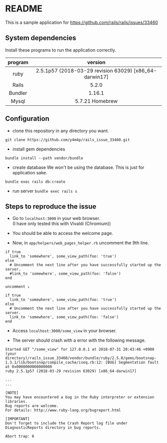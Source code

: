 # README
This is a sample application for https://github.com/rails/rails/issues/33460

## System dependencies

Install these programs to run the application correctly.

| program | version |
|:--:|:--:|
| ruby | 2.5.1p57 (2018-03-29 revision 63029) [x86_64-darwin17] |
| Rails | 5.2.0 |
| Bundler | 1.16.1 |
| Mysql | 5.7.21 Homebrew |

## Configuration
- clone this repository in any directory you want.

`git clone https://github.com/y4m4p/rails_issue_33460.git`

- install gem dependencies

`bundle install --path vendor/bundle`

- create database
We won't be using the database. This is just for application sake.

`bundle exec rails db:create`

- run server
`bundle exec rails s`

## Steps to reproduce the issue
- Go to `localhost:3000` in your web browser.  
(I have only tested this with Vivaldi (Chromium))

- You should be able to access the welcome page.

- Now, in `app/helpers/web_pages_helper.rb` uncomment the 9th line.  
```
if true
  link_to 'somewhere', some_view_path(foo: 'true')
else
  # Uncomment the next line after you have successfully started up the server.
  #link_to 'somewhere', some_view_path(foo: 'false')
end 

uncomment ↓   

if true
  link_to 'somewhere', some_view_path(foo: 'true')
else
  # Uncomment the next line after you have successfully started up the server.
  link_to 'somewhere', some_view_path(foo: 'false')
end 
```

- Access `localhost:3000/some_view` in your browser.

- The server should crash with a error with the following message.
```
Started GET "/some_view" for 127.0.0.1 at 2018-07-31 20:43:46 +0900
(your directory)/rails_issue_33460/vendor/bundle/ruby/2.5.0/gems/bootsnap-1.3.1/lib/bootsnap/compile_cache/iseq.rb:12: [BUG] Segmentation fault at 0x0000000000000000
ruby 2.5.1p57 (2018-03-29 revision 63029) [x86_64-darwin17]

...
...

[NOTE]
You may have encountered a bug in the Ruby interpreter or extension libraries.
Bug reports are welcome.
For details: http://www.ruby-lang.org/bugreport.html

[IMPORTANT]
Don't forget to include the Crash Report log file under
DiagnosticReports directory in bug reports.

Abort trap: 6
```

